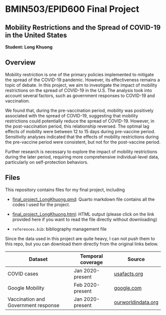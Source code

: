 # BMIN503/EPID600 Final Project


## Mobility Restrictions and the Spread of COVID-19 in the United States

**Student: Long Khuong**


## Overview
Mobility restriction is one of the primary policies implemented to mitigate the spread of the COVID-19 pandemic. However, its effectiveness remains a topic of debate. In this project, we aim to investigate the impact of mobility restrictions on the spread of COVID-19 in the U.S. The analysis took into account several factors, such as government responses to COVID-19 and vaccination.

We found that, during the pre-vaccination period, mobility was positively associated with the spread of COVID-19, suggesting that mobility restrictions could potentially reduce the spread of COVID-19. However, in the post-vaccination period, this relationship reversed. The optimal lag effects of mobility were between 12 to 15 days during pre-vaccine period. Sensitivity analyses indicated that the effects of mobility restrictions during the pre-vaccine period were consistent, but not for the post-vaccine period.

Further research is necessary to explore the impact of mobility restrictions during the later period, requiring more comprehensive individual-level data, particularly on self-protection behaviors.



## Files

This repository contains files for my final project, including 


- [final_project_LongKhuong.qmd](https://raw.githubusercontent.com/khuongquynhlong/BMIN503_Final_Project/master/final_project_LongKhuong.qmd): Quarto markdown file contains all the codes I used for the project.

- [final_project_LongKhuong.html](https://khuongquynhlong.github.io/BMIN503_Final_Project/final_project_LongKhuong.html): HTML output (please click on the link provided here if you want to read the file directly without downloading)

- `references.bib`: bibliography management file


Since the data used in this project are quite heavy, I can not push them to this repo, but you can download them directly from the original links below.

| Dataset                              |Temporal coverage | Source                                                                              |
|--------------------------------------|------------------|-------------------------------------------------------------------------------------|
| COVID cases                          |Jan 2020-present  | [usafacts.org](https://usafacts.org/visualizations/coronavirus-covid-19-spread-map) |
| Google Mobility                      |Feb 2020-present  | [google.com](https://www.google.com/covid19/mobility)                               |
| Vaccination and Government response  |Jan 2020-present  | [ourworldindata.org](https://ourworldindata.org/coronavirus)                        |



